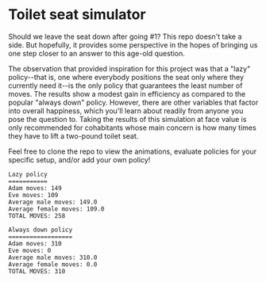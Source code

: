 # Toilet seat simulator

Should we leave the seat down after going #1? This repo doesn't take a side. But hopefully, it provides some perspective in the hopes of bringing us one step closer to an answer to this age-old question.

The observation that provided inspiration for this project was that a "lazy" policy--that is, one where everybody positions the seat only where they currently need it--is the only policy that guarantees the least number of moves. The results show a modest gain in efficiency as compared to the popular "always down" policy. However, there are other variables that factor into overall happiness, which you'll learn about readily from anyone you pose the question to. Taking the results of this simulation at face value is only recommended for cohabitants whose main concern is how many times they have to lift a two-pound toilet seat.

Feel free to clone the repo to view the animations, evaluate policies for your specific setup, and/or add your own policy!

	Lazy policy
	===========
	Adam moves: 149
	Eve moves: 109
	Average male moves: 149.0
	Average female moves: 109.0
	TOTAL MOVES: 258

	Always down policy
	==================
	Adam moves: 310
	Eve moves: 0
	Average male moves: 310.0
	Average female moves: 0.0
	TOTAL MOVES: 310
